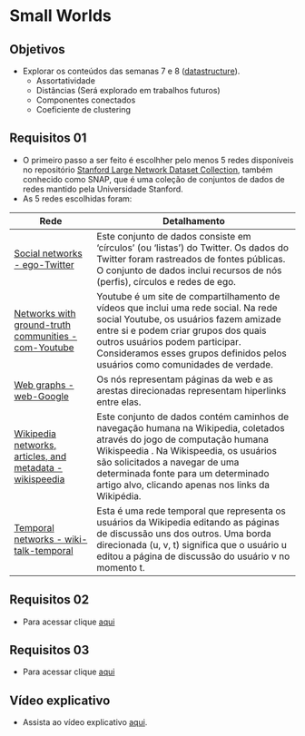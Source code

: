 # Small Worlds

## Objetivos 
- Explorar os conteúdos das semanas 7 e 8 ([datastructure](https://github.com/ivanovitchm/datastructure)).
  - Assortatividade
  - Distâncias (Será explorado em trabalhos futuros)
  - Componentes conectados
  - Coeficiente de clustering
    
## Requisitos 01
- O primeiro passo a ser feito é escolhher pelo menos 5 redes disponíveis no repositório [Stanford Large Network Dataset Collection](https://snap.stanford.edu/data/), também conhecido como SNAP, que é uma coleção de conjuntos de dados de redes mantido pela Universidade Stanford.
- As 5 redes escolhidas foram:

| Rede | Detalhamento |
|----------|----------|
| [Social networks - ego-Twitter](https://snap.stanford.edu/data/ego-Twitter.html) | Este conjunto de dados consiste em ‘círculos’ (ou ‘listas’) do Twitter. Os dados do Twitter foram rastreados de fontes públicas. O conjunto de dados inclui recursos de nós (perfis), círculos e redes de ego.   |
| [Networks with ground-truth communities - com-Youtube](https://snap.stanford.edu/data/com-Youtube.html)   |  Youtube é um site de compartilhamento de vídeos que inclui uma rede social. Na rede social Youtube, os usuários fazem amizade entre si e podem criar grupos dos quais outros usuários podem participar. Consideramos esses grupos definidos pelos usuários como comunidades de verdade.  |
| [Web graphs - web-Google](https://snap.stanford.edu/data/web-Google.html)   | Os nós representam páginas da web e as arestas direcionadas representam hiperlinks entre elas.  |
| [Wikipedia networks, articles, and metadata - wikispeedia](https://snap.stanford.edu/data/wikispeedia.html)   | Este conjunto de dados contém caminhos de navegação humana na Wikipedia, coletados através do jogo de computação humana Wikispeedia . Na Wikispeedia, os usuários são solicitados a navegar de uma determinada fonte para um determinado artigo alvo, clicando apenas nos links da Wikipédia.   |
| [Temporal networks - wiki-talk-temporal](https://snap.stanford.edu/data/wiki-talk-temporal.html)   | Esta é uma rede temporal que representa os usuários da Wikipedia editando as páginas de discussão uns dos outros. Uma borda direcionada (u, v, t) significa que o usuário u editou a página de discussão do usuário v no momento t.   |
   
## Requisitos 02
- Para acessar clique [aqui](https://github.com/EmanoelBatista/Algoritmos_Estruturas_Dados_2/tree/main/U2T2/Requisito_02)

## Requisitos 03
- Para acessar clique [aqui](https://github.com/EmanoelBatista/Algoritmos_Estruturas_Dados_2/tree/main/U2T2/Requisito_03)

## Vídeo explicativo
- Assista ao vídeo explicativo [aqui]().

